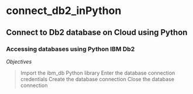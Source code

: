 # connect_db2_inPython

## Connect to Db2 database on Cloud using Python
### Accessing databases using Python IBM Db2

_*Objectives*_

> Import the ibm_db Python library
> Enter the database connection credentials
> Create the database connection
> Close the database connection
